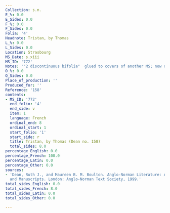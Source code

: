 ```yaml
---
Collection: s.n.
E_%: 0.0
E_Sides: 0.0
F_%: 0.0
F_Sides: 0.0
Folia: '4'
Headnote: Tristan, by Thomas
L_%: 0.0
L_Sides: 0.0
Location: Strasbourg
MS_Date: s.xiii
MS_ID: '772'
Notes: '"2 discontinuous bifolia"  glued to covers of another MS; now destroyed'
O_%: 0.0
O_Sides: 0.0
Place_of_production: ''
Produced_for: ''
Reference: '158'
contents:
- MS_ID: '772'
  end_folio: '4'
  end_side: v
  item: 1
  language: French
  ordinal_end: 8
  ordinal_start: 1
  start_folio: '1'
  start_side: r
  title: Tristan, by Thomas (Dean no. 158)
  total_sides: 8.0
percentage_English: 0.0
percentage_French: 100.0
percentage_Latin: 0.0
percentage_Other: 0.0
sources:
- 'Dean, Ruth J., and Maureen B. M. Boulton. Anglo-Norman Literature: A Guide to Texts
  and Manuscripts. London: Anglo-Norman Text Society, 1999.'
total_sides_English: 0.0
total_sides_French: 8.0
total_sides_Latin: 0.0
total_sides_Other: 0.0

---
```

